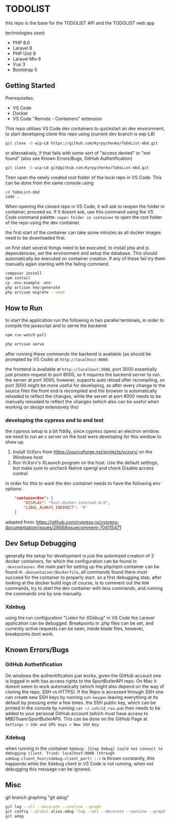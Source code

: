 # TODOLIST

this repo is the base for the TODOLIST API and the TODOLIST web app

technologies used:

-   PHP 8.0
-   Laravel 8
-   PHP Unit 9
-   Laravel Mix 6
-   Vue 3
-   Bootstrap 5

## Getting Started

Prerequisites:

-   VS Code
-   Docker
-   VS Code "Remote - Containers" extension

This repo utilizes VS Code dev containers to quickstart an dev environment, to start developing clone this repo using (current dev branch is wip-L8)

```bash
git clone -b wip-L8 https://github.com/Kyrpychenko/ToDoList-mbd.git
```

or alternatively, if that fails with some sort of "access denied" or "not found" (also see Known Errors/Bugs, GitHub Authetification)

```bash
git clone -b wip-L8 git@github.com:Kyrpychenko/ToDoList-mbd.git
```

Then open the newly created root folder of the local repo in VS Code. This can be done from the same console using

```bash
cd ToDoList-mbd
code .
```

When opening the cloned repo in VS Code, it will ask to reopen the folder in container, proceed so. If it doesnt ask, use this command using the VS Code command palette: `>open folder in container` to open the root folder of the repo using the dev container.

the first start of the container can take some minutes as all docker images need to be downloaded first.

on first start several things need to be executed, to install php and js dependencies, set the environment and setup the database. This should automatically be executed on container creation. If any of these fail try them manually again starting with the failing command.

```bash
composer install
npm install
cp .env.example .env
php artisan key:generate
php artisan migrate --seed
```

## How to Run

to start the application run the following in two parallel terminals, in order to compile the javascript and to serve the backend:

```bash
npm run watch-poll
```

```bash
php artisan serve
```

after running these commands the backend is available (as should be prompted by VS Code) at `http://localhost:8000`.

the frontend is available at `http://localhost:3000`, port 3000 essentially just proxies request to port 8000, so it requires the backend server to run. the server at port 3000, however, supports auto reload after recompiling, so port 3000 might be more useful for developing, as after every change to the source files the front end is recompiled and the browser is automatically reloaded to reflect the changes, while the server at port 8000 needs to be manually reloaded to reflect the changes (which also can be useful when working on design extensively tho)

### developing the cypress end to end test

the cypress setup is a bit fiddly, since cypress opens an electron window. we need to run an x server on the host were developing for this window to show up.

1. Install VcXsrv from https://sourceforge.net/projects/vcxsrv/ on the Windows host
2. Run VcXsrv's XLaunch program on the host. Use the default settings, but make sure to uncheck Native opengl and check Disable access control

in order for this to work the dev container needs to have the following env options:

```json
    "containerEnv": {
        "DISPLAY": "host.docker.internal:0.0",
        "LIBGL_ALWAYS_INDIRECT": "0"
    }
```

adapted from: https://github.com/cypress-io/cypress-documentation/issues/2956#issuecomment-704115471

## Dev Setup Debugging

generally the setup for development is just the automized creation of 2 docker containers, for which the configuration can be found in `.devcontainer`. the main part for setting up the php/npm container can be found in `.devcontainer/Dockerfile`, all commands found there must succeed for the container to properly start. so a first debugging step, after looking at the docker build logs of course, is to comment out the `RUN` commands, try to start the dev container with less commands, and running the commands one by one manually.

### Xdebug

using the run configuration "Listen for XDebug" in VS Code the Laravel application can be debugged. Breakpoints in .php files can be set, and currently active requests can be seen, inside blade files, however, breakpoints dont work.

## Known Errors/Bugs

### GitHub Authetification

On windows the authentification just works, given the GitHub account one is logged in with has access rights to the SportButlerAPI repo. On Mac it doesnt seem to work automatically (which might also depend on the way of cloning the repo, SSH vs HTTPS). If the Repo is accessed through SSH one can create new SSH keys by running `ssh-keygen` leaving everything at its default by pressing enter a few times. the SSH public key, which can be printed in the console by running `cat ~/.ssh/id_rsa.pub` then needs to be added to your personal GitHub account (which must have access to MBDTeam/SportButlerAPI). This can be done on the GitHub Page at `Settings > SSH and GPG keys > New SSH Key`.

### Xdebug

when running in the container `Xdebug: [Step Debug] Could not connect to debugging client. Tried: localhost:9000 (through xdebug.client_host/xdebug.client_port) :-(` is thrown constantly, this happends while the Xdebug client in VS Code is not running, when not debugging this message can be ignored.

## Misc

git branch graphing "git adog"

```bash
git log --all --decorate --oneline --graph
git config --global alias.adog "log --all --decorate --oneline --graph"
git adog
```
